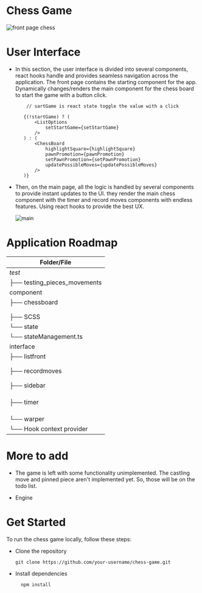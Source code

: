 
# Chess Game

  ![front page chess](https://github.com/gani1000/ChessGame/assets/107857762/63011f0d-0a1d-4d08-8c35-b43aef5b4d26)
     
# User Interface

   - In this section, the user interface is divided into several components, react hooks handle and provides seamless navigation 
       across the application. The front page contains the starting component for the app. Dynamically changes/renders the main component
       for the chess board to start the game with a button click.

             // sartGame is react state toggle the value with a click
     
            {(!startGame) ? (
                <ListOptions 
                    setStartGame={setStartGame}
                />
            ) : (
                <ChessBoard 
                    highlightSquare={highlightSquare}
                    pawnPromotion={pawnPromotion}
                    setPawnPromotion={setPawnPromotion}
                    updatePossibleMoves={updatePossibleMoves}
                />
            )}

- Then, on the main page, all the logic is handled by several components to provide instant updates to the UI.
    they render the main chess component with the timer and record moves components with endless features. Using react hooks
    to provide the best UX.
    
    ![main](https://github.com/gani1000/ChessGame/assets/107857762/79860080-c2c5-4be5-a755-d4816456773d)


# Application Roadmap

| Folder/File                |
| -------------------------  |
| _test_                     |
|   ├── testing_pieces_movements   |
| component                  |
|   ├── chessboard                 |
|   |    ├── ChessBoard.jsx         |
|   |    └── UpdateRecordeMoves.js |
|   ├── SCSS                       |
|   └── state                      |
|       └── stateManagement.ts      |
| interface                  |
|   ├── listfront                  |
|   |    ├── list.jsx               |
|   |    └── list.scss              |
|   ├── recordmoves                |
|   |    ├── record.jsx             |
|   |    └── record.scss            |
|   ├── sidebar                    |
|   |    ├── JSX/static             |
|   |    ├── SCSS                   |
|   |    └── sideBarItems.jsx       |
|   ├── timer                      |
|   |    └── EndGame/JSX            |
|   |         ├── timerplayer.jsx   |
|   |         └── timerplayer.scss  |
|   └── warper                     |
|        └── Hook context provider |



# More to add

- The game is left with some functionality unimplemented. The castling move and pinned piece aren't implemented yet.
    So, those will be on the todo list.

- Engine

# Get Started

To run the chess game locally, follow these steps:

* Clone the repository 

      git clone https://github.com/your-username/chess-game.git
  
* Install dependencies

        npm install
